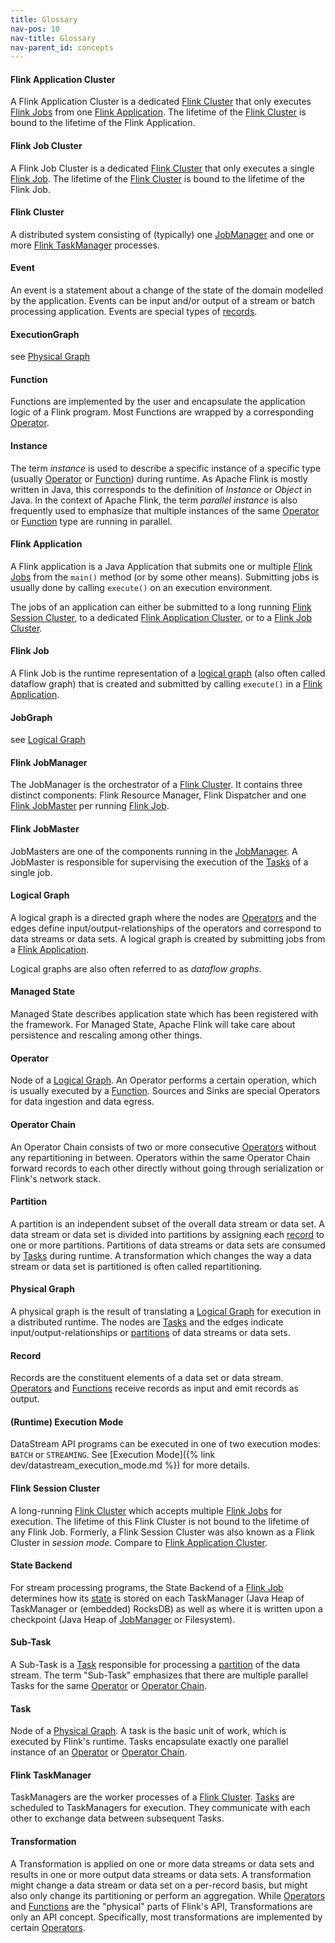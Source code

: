 ```yaml
---
title: Glossary
nav-pos: 10
nav-title: Glossary
nav-parent_id: concepts
---
```

<!--
Licensed to the Apache Software Foundation (ASF) under one
or more contributor license agreements.  See the NOTICE file
distributed with this work for additional information
regarding copyright ownership.  The ASF licenses this file
to you under the Apache License, Version 2.0 (the
"License"); you may not use this file except in compliance
with the License.  You may obtain a copy of the License at

  http://www.apache.org/licenses/LICENSE-2.0

Unless required by applicable law or agreed to in writing,
software distributed under the License is distributed on an
"AS IS" BASIS, WITHOUT WARRANTIES OR CONDITIONS OF ANY
KIND, either express or implied.  See the License for the
specific language governing permissions and limitations
under the License.
-->

#### Flink Application Cluster

A Flink Application Cluster is a dedicated [Flink Cluster](#flink-cluster) that
only executes [Flink Jobs](#flink-job) from one [Flink
Application](#flink-application). The lifetime of the [Flink
Cluster](#flink-cluster) is bound to the lifetime of the Flink Application.

#### Flink Job Cluster

A Flink Job Cluster is a dedicated [Flink Cluster](#flink-cluster) that only
executes a single [Flink Job](#flink-job). The lifetime of the
[Flink Cluster](#flink-cluster) is bound to the lifetime of the Flink Job.

#### Flink Cluster

A distributed system consisting of (typically) one [JobManager](#flink-jobmanager) and one or more
[Flink TaskManager](#flink-taskmanager) processes.

#### Event

An event is a statement about a change of the state of the domain modelled by the
application. Events can be input and/or output of a stream or batch processing application.
Events are special types of [records](#Record).

#### ExecutionGraph

see [Physical Graph](#physical-graph)

#### Function

Functions are implemented by the user and encapsulate the
application logic of a Flink program. Most Functions are wrapped by a corresponding
[Operator](#operator).

#### Instance

The term *instance* is used to describe a specific instance of a specific type (usually
[Operator](#operator) or [Function](#function)) during runtime. As Apache Flink is mostly written in
Java, this corresponds to the definition of *Instance* or *Object* in Java. In the context of Apache
Flink, the term *parallel instance* is also frequently used to emphasize that multiple instances of
the same [Operator](#operator) or [Function](#function) type are running in parallel.

#### Flink Application

A Flink application is a Java Application that submits one or multiple [Flink
Jobs](#flink-job) from the `main()` method (or by some other means). Submitting
jobs is usually done by calling `execute()` on an execution environment.

The jobs of an application can either be submitted to a long running [Flink
Session Cluster](#flink-session-cluster), to a dedicated [Flink Application
Cluster](#flink-application-cluster), or to a [Flink Job
Cluster](#flink-job-cluster).

#### Flink Job

A Flink Job is the runtime representation of a [logical graph](#logical-graph)
(also often called dataflow graph) that is created and submitted by calling
`execute()` in a [Flink Application](#flink-application).

#### JobGraph

see [Logical Graph](#logical-graph)

#### Flink JobManager

The JobManager is the orchestrator of a [Flink Cluster](#flink-cluster). It contains three distinct
components: Flink Resource Manager, Flink Dispatcher and one [Flink JobMaster](#flink-jobmaster)
per running [Flink Job](#flink-job).

#### Flink JobMaster

JobMasters are one of the components running in the [JobManager](#flink-jobmanager). A JobMaster is
responsible for supervising the execution of the [Tasks](#task) of a single job.

#### Logical Graph

A logical graph is a directed graph where the nodes are  [Operators](#operator)
and the edges define input/output-relationships of the operators and correspond
to data streams or data sets. A logical graph is created by submitting jobs
from a [Flink Application](#flink-application).

Logical graphs are also often referred to as *dataflow graphs*.

#### Managed State

Managed State describes application state which has been registered with the framework. For
Managed State, Apache Flink will take care about persistence and rescaling among other things.

#### Operator

Node of a [Logical Graph](#logical-graph). An Operator performs a certain operation, which is
usually executed by a [Function](#function). Sources and Sinks are special Operators for data
ingestion and data egress.

#### Operator Chain

An Operator Chain consists of two or more consecutive [Operators](#operator) without any
repartitioning in between. Operators within the same Operator Chain forward records to each other
directly without going through serialization or Flink's network stack.

#### Partition

A partition is an independent subset of the overall data stream or data set. A data stream or
data set is divided into partitions by assigning each [record](#Record) to one or more partitions.
Partitions of data streams or data sets are consumed by [Tasks](#task) during runtime. A
transformation which changes the way a data stream or data set is partitioned is often called
repartitioning.

#### Physical Graph

A physical graph is the result of translating a [Logical Graph](#logical-graph) for execution in a
distributed runtime. The nodes are [Tasks](#task) and the edges indicate input/output-relationships
or [partitions](#partition) of data streams or data sets.

#### Record

Records are the constituent elements of a data set or data stream. [Operators](#operator) and
[Functions](#Function) receive records as input and emit records as output.

#### (Runtime) Execution Mode

DataStream API programs can be executed in one of two execution modes: `BATCH`
or `STREAMING`. See [Execution Mode]({% link dev/datastream_execution_mode.md
%}) for more details.

#### Flink Session Cluster

A long-running [Flink Cluster](#flink-cluster) which accepts multiple [Flink Jobs](#flink-job) for
execution. The lifetime of this Flink Cluster is not bound to the lifetime of any Flink Job.
Formerly, a Flink Session Cluster was also known as a Flink Cluster in *session mode*. Compare to
[Flink Application Cluster](#flink-application-cluster).

#### State Backend

For stream processing programs, the State Backend of a [Flink Job](#flink-job) determines how its
[state](#managed-state) is stored on each TaskManager (Java Heap of TaskManager or (embedded)
RocksDB) as well as where it is written upon a checkpoint (Java Heap of
[JobManager](#flink-jobmanager) or Filesystem).

#### Sub-Task

A Sub-Task is a [Task](#task) responsible for processing a [partition](#partition) of
the data stream. The term "Sub-Task" emphasizes that there are multiple parallel Tasks for the same
[Operator](#operator) or [Operator Chain](#operator-chain).

#### Task

Node of a [Physical Graph](#physical-graph). A task is the basic unit of work, which is executed by
Flink's runtime. Tasks encapsulate exactly one parallel instance of an
[Operator](#operator) or [Operator Chain](#operator-chain).

#### Flink TaskManager

TaskManagers are the worker processes of a [Flink Cluster](#flink-cluster). [Tasks](#task) are
scheduled to TaskManagers for execution. They communicate with each other to exchange data between
subsequent Tasks.

#### Transformation

A Transformation is applied on one or more data streams or data sets and results in one or more
output data streams or data sets. A transformation might change a data stream or data set on a
per-record basis, but might also only change its partitioning or perform an aggregation. While
[Operators](#operator) and [Functions](#function) are the "physical" parts of Flink's API,
Transformations are only an API concept. Specifically, most transformations are
implemented by certain [Operators](#operator).
